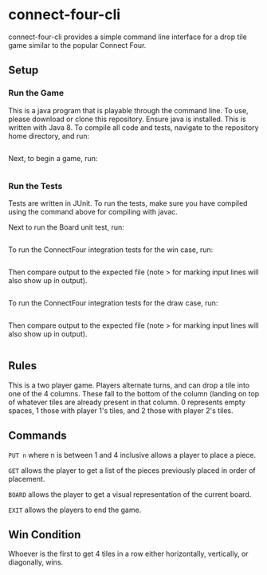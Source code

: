 # connect-four-cli

connect-four-cli provides a simple command line interface for a drop tile game similar to the popular Connect Four. 

## Setup
### Run the Game
This is a java program that is playable through the command line. To use, please download or clone this repository. Ensure java is installed. This is written with Java 8.
To compile all code and tests, navigate to the repository home directory, and run:

```javac src/* -d ./bin -cp "./lib/junit.jar:./lib/hamcrest.jar"
```

Next, to begin a game, run:

```java -cp "./bin" ConnectFour
```

### Run the Tests
Tests are written in JUnit. To run the tests, make sure you have compiled using the command
above for compiling with javac.

Next to run the Board unit test, run:

```java -cp "./lib/junit.jar:././lib/junit.jar:./lib/hamcrest.jar:./bin" org.junit.runner.JUnitCore BoardTest
```

To run the ConnectFour integration tests for the win case, run:

```java -cp "./bin" ConnectFourTest testFileWin.txt outFileWin.txt
```

Then compare output to the expected file (note > for marking input lines will also show up in output).

```diff expectedFileWin.txt outFileWin.txt
```

To run the ConnectFour integration tests for the draw case, run:

```java -cp "./bin" ConnectFourTest testFileDraw.txt outFileDraw.txt
```

Then compare output to the expected file (note > for marking input lines will also show up in output).

```diff expectedFileDraw.txt outFileDraw.txt
```

## Rules
This is a two player game.
Players alternate turns, and can drop a tile into one of the 4 columns. These fall to the bottom of the column (landing on top of whatever tiles are already present in that column. 0 represents empty spaces, 1 those with player 1's tiles, and 2 those with player 2's tiles.

## Commands
`PUT n` where n is between 1 and 4 inclusive allows a player to place a piece.

`GET` allows the player to get a list of the pieces previously placed in order of placement.

`BOARD` allows the player to get a visual representation of the current board.

`EXIT` allows the players to end the game.

## Win Condition
Whoever is the first to get 4 tiles in a row either horizontally, vertically, or diagonally, wins.
